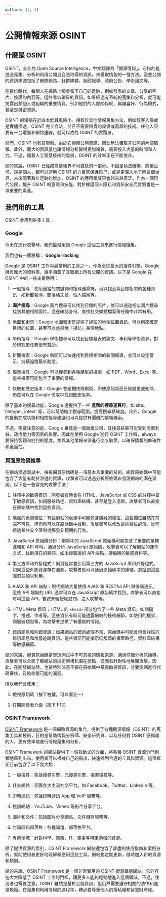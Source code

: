 ```yaml
---
outline: [2, 3]
---
```


# 公開情報來源 OSINT

## 什麼是 OSINT

OSINT，全名為 Open Source Intelligence，中文翻譯為「開源情報」。它指的是透過蒐集、分析和利用公開且合法取得的資訊，來獲取情報的一種方法。這些公開的資訊來源包括了網際網路、社群媒體、新聞報導、政府公告、學術論文等。

在數位時代，每個人在網路上都會留下自己的足跡，例如發表的文章、分享的照片、按讚的內容等。這些看似瑣碎的資訊，如果經過有系統的蒐集和分析，就可能揭露出某個人或組織的重要情資，例如他們的人際關係網、興趣喜好、行為模式，甚至是機密資訊。

OSINT 的優點在於成本低且風險小。相較於其他情報蒐集方法，例如駭客入侵或是實體滲透，OSINT 完全合法，並且不需要昂貴的設備或高超的技術。任何人只要有一台電腦和網路連線，就可以成為 OSINT 的實踐者。

然而，OSINT 也有其限制。由於它仰賴公開資訊，因此無法獲取非公開的內部情報。此外，龐大的資訊量也讓情報分析變得更加複雜，需要投入大量的時間和人力。不過，隨著人工智慧技術的發展，OSINT 的效率正在不斷提升。

總的來說，OSINT 已經成為情報界不可或缺的一部分。不論是執法機構、商業公司、還是個人，都可以運用 OSINT 的力量來保護自己，或是更深入地了解這個世界。未來隨著數位足跡的增加，OSINT 的應用領域只會越來越廣泛。作為一個現代公民，提升 OSINT 的意識和技能，對於維護個人隱私和資訊安全而言將會是一項重要的素養。

## 我們用的工具

OSINT 會用到許多工具：

### Google

今天在進行攻擊時，我們最常用到 Google 這個工具來進行情報搜集。

我們也有一個雅稱： **Google Hacking**

Google 是 OSINT 工作中最常用的工具之一。作為全球最大的搜尋引擎，Google 擁有龐大的資料庫，幾乎涵蓋了互聯網上所有公開的資訊。以下是 Google 在 OSINT 中的一些主要應用：

1. 一般搜尋：使用適當的關鍵詞和搜尋運算符，可以找到與目標相關的各種資訊，如新聞報導、部落格文章、個人檔案等。

2. **圖片搜尋**：Google 圖片搜尋可以找到目標的照片，並可以通過相似圖片搜尋找到其他相關圖片。這在確認身份、查找社交媒體檔案等任務中非常有用。

3. 地圖和街景：Google 地圖和街景提供了詳細的地理位置資訊，可以用來確定目標的位置，甚至可以虛擬地「探訪」某個地點。

4. 學術搜尋：Google 學術搜尋可以找到目標發表的論文、專利等學術資源，對於研究型任務很有幫助。

5. 新聞檢索：Google 新聞可以快速找到目標相關的新聞報導，並可以設定警示，持續追蹤最新動態。

6. 檔案搜尋：Google 可以搜尋到各種類型的檔案，如 PDF、Word、Excel 等。這些檔案可能包含了重要的情報。

7. 快取和歷史版本：Google 會定期快取網頁，即使原始頁面已經變更或刪除，仍然可以在 Google 快取中找到歷史版本。

除了基本的搜尋功能，Google 還提供了一些 **進階的搜尋運算符**，如 site:, filetype:, intext: 等，可以幫助縮小搜尋範圍，提高搜尋精確度。此外，Google 的自動完成功能和相關搜尋建議也可以提供有價值的情報線索。

不過，需要注意的是，Google 畢竟是一個商業公司，其搜尋結果可能受到商業利益、政治壓力等因素的影響。因此在使用 Google 進行 OSINT 工作時，always 要保持客觀和批判的態度，並與其他情報來源進行交叉驗證，以確保情報的準確性和全面性。

### 頁面原始碼搜尋

在網站滲透測試中，檢視網頁原始碼是一項基本且重要的技術。網頁原始碼中可能包含了大量有助於滲透的資訊，攻擊者可以通過分析原始碼來發現網站的潛在漏洞。以下是一些常見的攻擊手法：

1. 註釋中的敏感資訊：開發者有時會在 HTML、JavaScript 或 CSS 的註釋中留下敏感資訊，如伺服器路徑、資料庫結構、甚至是登入憑證。攻擊者可以直接在原始碼中找到這些資訊。

2. 隱藏的表單欄位：有些網站的表單中可能包含隱藏的欄位，這些欄位雖然在前端不可見，但仍然可以在原始碼中找到。攻擊者可以修改這些欄位的值，從而繞過某些安全限制或觸發非預期的行為。

3. JavaScript 原始碼分析：網頁中的 JavaScript 原始碼可能包含了重要的業務邏輯和 API 呼叫。通過分析 JavaScript 原始碼，攻擊者可以了解網站的運作方式，找到潛在的漏洞，如未經驗證的 API 端點、硬編碼的敏感資料等。

4. 第三方庫和外掛程式：網頁經常會引用第三方的 JavaScript 庫和外掛程式。如果這些外部資源存在漏洞，攻擊者就可以通過原始碼中的連結，追蹤到這些漏洞並加以利用。

5. AJAX 和 API 端點：現代網站大量使用 AJAX 和 RESTful API 與後端通訊。這些 API 端點的 URL 通常可以在 JavaScript 原始碼中找到。攻擊者可以直接呼叫這些 API，嘗試未經授權訪問、注入攻擊等。

6. HTML Meta 資訊：HTML 的 `<head>` 部分包含了一些 Meta 資訊，如關鍵字、描述、作者等。這些資訊有時可能透露網站的技術細節，如使用的框架、伺服器類型等，為攻擊者提供了有價值的情報。

7. 錯誤訊息和除錯資訊：如果網站的錯誤處理不當，原始碼中可能會包含詳細的錯誤訊息和堆疊追蹤資訊。這些資訊可能揭示伺服器的檔案路徑、資料庫結構等敏感細節。

總的來說，網頁原始碼是滲透測試中不可忽視的情報來源。通過仔細分析原始碼，攻擊者可以全面了解網站的技術架構和潛在弱點，從而有針對性地展開攻擊。因此，在開發網站時，也要特別注意不要在原始碼中暴露敏感資訊，並要定期進行代碼審核，及時修復可能的漏洞。

所以我們會使用：

1. 檢視原始碼（按下右鍵，可以看到～）

2. 打開開發者介面（按下 F12）

### OSINT Framework

[OSINT Framework](https://osintframework.com/) 是一個網路資源的集合，提供了各種開源情報（OSINT）的蒐集工具和技術，目的是幫助情報分析師、安全研究員、以及任何對 OSINT 感興趣的人，更有效率地進行情報蒐集和分析。

OSINT Framework 的網站提供了一個互動式的介面，將各種 OSINT 資源分門別類地羅列出來。使用者可以根據自己的需求，快速找到合適的工具和資源。這個框架目前包含了以下幾大類：

1. 一般搜尋：包括搜尋引擎、元搜尋引擎、檔案搜尋等。

2. 社交網路：涵蓋各大主流社交平台，如 Facebook、Twitter、LinkedIn 等。

3. 即時通訊：包括即時通訊 App 和 VoIP 服務等。

4. 視訊網站：YouTube、Vimeo 等影片分享平台。

5. 圖片和文件：包括圖片分享網站、文件儲存服務等。

6. 討論區和部落格：各種論壇、部落格平台。

7. 專業領域：針對科學、商業、IT、軍事等特定領域的資源。

除了提供資源的索引，OSINT Framework 網站還包含了詳盡的使用指南和案例分析，幫助使用者更好地理解和應用這些工具。網站也定期更新，隨時加入新的資源和類別。

總的來說，OSINT Framework 是一個非常實用的 OSINT 資源彙總網站。它的存在大大降低了 OSINT 工作的門檻，讓更多人能夠輕鬆地進入這個領域。不過，使用者也需要注意，OSINT 雖然是基於公開資訊，但仍然需要遵守相關的法律和道德規範。在蒐集和利用情報的過程中，務必要尊重他人的隱私權和智慧財產權。
